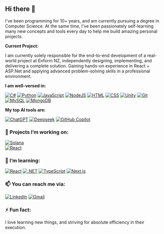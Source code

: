 ## Hi there 👋

I've been programming for 10+ years, and am currently pursuing a degree in Computer Science.
At the same time, I've been passionately self-learning many new concepts and tools every day to help me build amazing personal projects.

**Current Project:**

I am currently solely responsible for the end-to-end development of a real-world project at Enform NZ, independently designing, implementing, and delivering a complete solution. Gaining hands-on experience in React + ASP.Net and applying advanced problem-solving skills in a professional environment.

**I am well-versed in:**

[![C#](https://custom-icon-badges.demolab.com/badge/C%23-%23239120.svg?logo=cshrp&logoColor=white)](https://dotnet.microsoft.com/en-us/languages/csharp)
[![Python](https://img.shields.io/badge/Python-3776AB?logo=python&logoColor=fff)](https://www.python.org/)
[![JavaScript](https://img.shields.io/badge/JavaScript-F7DF1E?logo=javascript&logoColor=000)](https://developer.mozilla.org/en-US/docs/Web/JavaScript)
[![NodeJS](https://img.shields.io/badge/Node.js-6DA55F?logo=node.js&logoColor=white)](https://nodejs.org/en)
[![HTML](https://img.shields.io/badge/HTML-%23E34F26.svg?logo=html5&logoColor=white)](https://developer.mozilla.org/en-US/docs/Web/HTML)
[![CSS](https://img.shields.io/badge/CSS-1572B6?logo=css3&logoColor=fff)](https://developer.mozilla.org/en-US/docs/Web/CSS)
[![Unity](https://img.shields.io/badge/Unity-%23000000.svg?logo=unity&logoColor=white)](https://unity.com/)
[![Git](https://img.shields.io/badge/Git-F05032?logo=git&logoColor=fff)](https://git-scm.com/)
[![MySQL](https://img.shields.io/badge/MySQL-4479A1?logo=mysql&logoColor=fff)](https://www.mysql.com/)
[![MongoDB](https://img.shields.io/badge/MongoDB-%234ea94b.svg?logo=mongodb&logoColor=white)](https://www.mongodb.com/)

**My top AI tools are:**

[![ChatGPT](https://img.shields.io/badge/ChatGPT-74aa9c?logo=openai&logoColor=white)](https://chatgpt.com/)
[![Deepseek](https://custom-icon-badges.demolab.com/badge/Deepseek-4D6BFF?logo=deepseek&logoColor=fff)](https://chat.deepseek.com/sign_in)
[![GitHub Copilot](https://img.shields.io/badge/GitHub%20Copilot-000?logo=githubcopilot&logoColor=fff)](https://github.com/copilot)

### 🔭 Projects I’m working on:

[![Solana](https://img.shields.io/badge/Solana-Media_Verification_System-45ABFF?logo=solana&logoColor=fff&labelColor=9945FF)](https://github.com/OfficialProtonDev/Media-Verifier) <br/>
[![React](https://img.shields.io/badge/Next.js-AI_Coding_Interview_Simulation-45ABFF?logo=next.js&logoColor=white&labelColor=000000)](https://devprep-aaoe.onrender.com/)

### 🌱 I’m learning:

[![React](https://img.shields.io/badge/React-%2320232a.svg?logo=react&logoColor=%2361DAFB)](https://react.dev/)
[![.NET](https://img.shields.io/badge/ASP.NET-512BD4?logo=dotnet&logoColor=fff)](https://dotnet.microsoft.com/en-us/apps/aspnet)
[![TypeScript](https://img.shields.io/badge/TypeScript-3178C6?logo=typescript&logoColor=fff)](https://www.typescriptlang.org/)
[![Next.js](https://img.shields.io/badge/Next.js-black?logo=next.js&logoColor=white)](https://nextjs.org/)

### 📫 You can reach me via:

[![LinkedIn](https://custom-icon-badges.demolab.com/badge/LinkedIn-0A66C2?logo=linkedin-white&logoColor=fff)](https://www.linkedin.com/in/protondev/)
[![Gmail](https://img.shields.io/badge/Gmail-D14836?logo=gmail&logoColor=white)](mailto:billycodez@gmail.com)

### ⚡ Fun fact:

I love learning new things, and striving for absolute efficiency in their execution.
